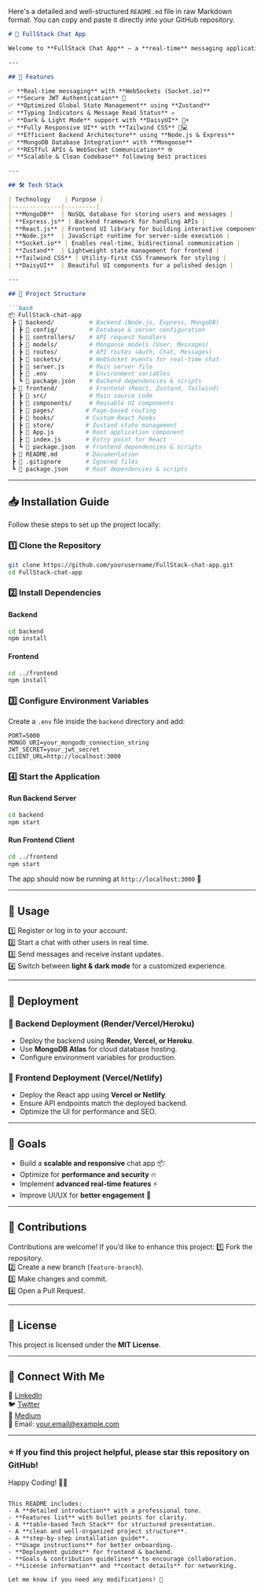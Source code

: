 Here's a detailed and well-structured `README.md` file in raw Markdown format. You can copy and paste it directly into your GitHub repository.  

```md
# 🚀 FullStack Chat App

Welcome to **FullStack Chat App** – a **real-time** messaging application built with the **MERN stack**, incorporating **Socket.io** for instant communication, **Zustand** for state management, and a **modern Tailwind CSS + DaisyUI** design. This project ensures **secure authentication**, **responsive UI**, and a **seamless user experience**. Whether you're looking to **connect with friends** or **build a scalable chat system**, this app has you covered! 💬🚀

---

## 📌 Features

✅ **Real-time messaging** with **WebSockets (Socket.io)**  
✅ **Secure JWT Authentication** 🔐  
✅ **Optimized Global State Management** using **Zustand**  
✅ **Typing Indicators & Message Read Status** ✍️  
✅ **Dark & Light Mode** support with **DaisyUI** 🌙☀️  
✅ **Fully Responsive UI** with **Tailwind CSS** 📱💻  
✅ **Efficient Backend Architecture** using **Node.js & Express**  
✅ **MongoDB Database Integration** with **Mongoose**  
✅ **RESTful APIs & WebSocket Communication** 🌐  
✅ **Scalable & Clean Codebase** following best practices  

---

## 🛠 Tech Stack

| Technology    | Purpose |
|--------------|---------|
| **MongoDB**  | NoSQL database for storing users and messages |
| **Express.js** | Backend framework for handling APIs |
| **React.js** | Frontend UI library for building interactive components |
| **Node.js**  | JavaScript runtime for server-side execution |
| **Socket.io** | Enables real-time, bidirectional communication |
| **Zustand**  | Lightweight state management for frontend |
| **Tailwind CSS** | Utility-first CSS framework for styling |
| **DaisyUI**  | Beautiful UI components for a polished design |

---

## 📂 Project Structure

```bash
📦 FullStack-chat-app
 ┣ 📂 backend/          # Backend (Node.js, Express, MongoDB)
 ┃ ┣ 📂 config/         # Database & server configuration
 ┃ ┣ 📂 controllers/    # API request handlers
 ┃ ┣ 📂 models/         # Mongoose models (User, Messages)
 ┃ ┣ 📂 routes/         # API routes (Auth, Chat, Messages)
 ┃ ┣ 📂 sockets/        # WebSocket events for real-time chat
 ┃ ┣ 📜 server.js       # Main server file
 ┃ ┣ 📜 .env            # Environment variables
 ┃ ┗ 📜 package.json    # Backend dependencies & scripts
 ┣ 📂 frontend/         # Frontend (React, Zustand, Tailwind)
 ┃ ┣ 📂 src/            # Main source code
 ┃ ┣ 📂 components/     # Reusable UI components
 ┃ ┣ 📂 pages/         # Page-based routing
 ┃ ┣ 📂 hooks/         # Custom React hooks
 ┃ ┣ 📂 store/         # Zustand state management
 ┃ ┣ 📜 App.js         # Root application component
 ┃ ┣ 📜 index.js       # Entry point for React
 ┃ ┗ 📜 package.json   # Frontend dependencies & scripts
 ┣ 📜 README.md        # Documentation
 ┣ 📜 .gitignore       # Ignored files
 ┗ 📜 package.json     # Root dependencies & scripts
```

---

## 📥 Installation Guide

Follow these steps to set up the project locally:

### 1️⃣ Clone the Repository
```bash
git clone https://github.com/yourusername/FullStack-chat-app.git
cd FullStack-chat-app
```

### 2️⃣ Install Dependencies
#### Backend
```bash
cd backend
npm install
```
#### Frontend
```bash
cd ../frontend
npm install
```

### 3️⃣ Configure Environment Variables
Create a `.env` file inside the `backend` directory and add:
```env
PORT=5000
MONGO_URI=your_mongodb_connection_string
JWT_SECRET=your_jwt_secret
CLIENT_URL=http://localhost:3000
```

### 4️⃣ Start the Application
#### Run Backend Server
```bash
cd backend
npm start
```
#### Run Frontend Client
```bash
cd ../frontend
npm start
```
The app should now be running at `http://localhost:3000` 🎉

---

## 📖 Usage

1️⃣ Register or log in to your account.  
2️⃣ Start a chat with other users in real time.  
3️⃣ Send messages and receive instant updates.  
4️⃣ Switch between **light & dark mode** for a customized experience.  

---

## 🚀 Deployment

### 🔹 Backend Deployment (Render/Vercel/Heroku)
- Deploy the backend using **Render, Vercel, or Heroku**.
- Use **MongoDB Atlas** for cloud database hosting.
- Configure environment variables for production.

### 🔹 Frontend Deployment (Vercel/Netlify)
- Deploy the React app using **Vercel or Netlify**.
- Ensure API endpoints match the deployed backend.
- Optimize the UI for performance and SEO.

---

## 🎯 Goals

- Build a **scalable and responsive** chat app 📦  
- Optimize for **performance and security** 🔥  
- Implement **advanced real-time features** ⚡  
- Improve UI/UX for **better engagement** 🎨  

---

## 🤝 Contributions

Contributions are welcome! If you’d like to enhance this project:
1️⃣ Fork the repository.  
2️⃣ Create a new branch (`feature-branch`).  
3️⃣ Make changes and commit.  
4️⃣ Open a Pull Request.  

---

## 📄 License

This project is licensed under the **MIT License**.

---

## 📢 Connect With Me

💼 [LinkedIn](https://www.linkedin.com/in/your-profile)  
🐦 [Twitter](https://twitter.com/yourhandle)  
📑 [Medium](https://medium.com/@yourusername)  
📧 Email: your.email@example.com  

---

### ⭐ If you find this project helpful, please **star this repository** on GitHub!

Happy Coding! 🚀🔥
```

This README includes:
- A **detailed introduction** with a professional tone.
- **Features list** with bullet points for clarity.
- A **table-based Tech Stack** for structured presentation.
- A **clean and well-organized project structure**.
- A **step-by-step installation guide**.
- **Usage instructions** for better onboarding.
- **Deployment guides** for frontend & backend.
- **Goals & contribution guidelines** to encourage collaboration.
- **License information** and **contact details** for networking.

Let me know if you need any modifications! 🚀
